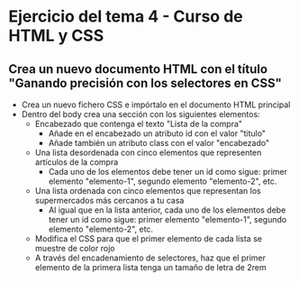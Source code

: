 # Ejercicio del tema 4 - Curso de HTML y CSS

## Crea un nuevo documento HTML con el título "Ganando precisión con los selectores en CSS"

* Crea un nuevo fichero CSS e impórtalo en el documento HTML principal
* Dentro del body crea una sección con los siguientes elementos:
    * Encabezado que contenga el texto "Lista de la compra"
        * Añade en el encabezado un atributo id con el valor "titulo"
        * Añade también un atributo class con el valor "encabezado"
    * Una lista desordenada con cinco elementos que representen artículos de la compra
        * Cada uno de los elementos debe tener un id como sigue: primer elemento "elemento-1", segundo elemento "elemento-2", etc.
    * Una lista ordenada con cinco elementos que representan los supermercados más cercanos a tu casa
        * Al igual que en la lista anterior, cada uno de los elementos debe tener un id como sigue: primer elemento "elemento-1", segundo elemento "elemento-2", etc.
    * Modifica el CSS para que el primer elemento de cada lista se muestre de color rojo
    * A través del encadenamiento de selectores, haz que el primer elemento de la primera lista tenga un tamaño de letra de 2rem
    